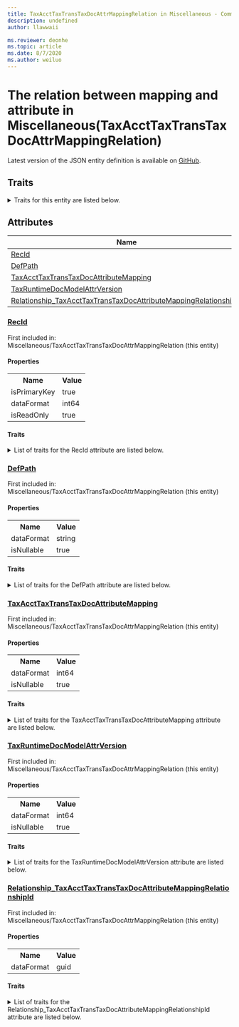 ```yaml
---
title: TaxAcctTaxTransTaxDocAttrMappingRelation in Miscellaneous - Common Data Model | Microsoft Docs
description: undefined
author: llawwaii

ms.reviewer: deonhe
ms.topic: article
ms.date: 8/7/2020
ms.author: weiluo
---
```


# The relation between mapping and attribute in Miscellaneous(TaxAcctTaxTransTaxDocAttrMappingRelation)

  
 Latest version of the JSON entity definition is available on <a href="https://github.com/Microsoft/CDM/tree/master/schemaDocuments/core/operationsCommon/Tables/Finance/Tax/Miscellaneous/TaxAcctTaxTransTaxDocAttrMappingRelation.cdm.json" target="_blank">GitHub</a>.  

## Traits

<details>
<summary>Traits for this entity are listed below.  
</summary>

**is.identifiedBy**  
  names a specifc identity attribute to use with an entity  <table><tr><th>Parameter</th><th>Value</th><th>Data type</th><th>Explanation</th></tr><tr><td>attribute</td><td>[TaxAcctTaxTransTaxDocAttrMappingRelation/(resolvedAttributes)/RecId](#RecId)</td><td>attribute</td><td></td></tr></table>

**is.CDM.entityVersion**  
  <table><tr><th>Parameter</th><th>Value</th><th>Data type</th><th>Explanation</th></tr><tr><td>versionNumber</td><td>"1.1"</td><td>string</td><td>semantic version number of the entity</td></tr></table>

**is.application.releaseVersion**  
  <table><tr><th>Parameter</th><th>Value</th><th>Data type</th><th>Explanation</th></tr><tr><td>releaseVersion</td><td>"10.0.13.0"</td><td>string</td><td>semantic version number of the application introducing this entity</td></tr></table>

**is.localized.displayedAs**  
  Holds the list of language specific display text for an object.  <table><tr><th>Parameter</th><th>Value</th><th>Data type</th><th>Explanation</th></tr><tr><td>localizedDisplayText</td><td><table><tr><th>languageTag</th><th>displayText</th></tr><tr><td>en</td><td>The relation between mapping and attribute</td></tr></table></td><td>entity</td><td>a reference to the constant entity holding the list of localized text</td></tr></table>

</details>

## Attributes

|Name|Description|First Included in Instance|
|---|---|---|
|[RecId](#RecId)||<a href="TaxAcctTaxTransTaxDocAttrMappingRelation.md" target="_blank">Miscellaneous/TaxAcctTaxTransTaxDocAttrMappingRelation</a>|
|[DefPath](#DefPath)||<a href="TaxAcctTaxTransTaxDocAttrMappingRelation.md" target="_blank">Miscellaneous/TaxAcctTaxTransTaxDocAttrMappingRelation</a>|
|[TaxAcctTaxTransTaxDocAttributeMapping](#TaxAcctTaxTransTaxDocAttributeMapping)||<a href="TaxAcctTaxTransTaxDocAttrMappingRelation.md" target="_blank">Miscellaneous/TaxAcctTaxTransTaxDocAttrMappingRelation</a>|
|[TaxRuntimeDocModelAttrVersion](#TaxRuntimeDocModelAttrVersion)||<a href="TaxAcctTaxTransTaxDocAttrMappingRelation.md" target="_blank">Miscellaneous/TaxAcctTaxTransTaxDocAttrMappingRelation</a>|
|[Relationship_TaxAcctTaxTransTaxDocAttributeMappingRelationshipId](#Relationship_TaxAcctTaxTransTaxDocAttributeMappingRelationshipId)||<a href="TaxAcctTaxTransTaxDocAttrMappingRelation.md" target="_blank">Miscellaneous/TaxAcctTaxTransTaxDocAttrMappingRelation</a>|

### <a href=#RecId name="RecId">RecId</a>

First included in: Miscellaneous/TaxAcctTaxTransTaxDocAttrMappingRelation (this entity)  

#### Properties

<table><tr><th>Name</th><th>Value</th></tr><tr><td>isPrimaryKey</td><td>true</td></tr><tr><td>dataFormat</td><td>int64</td></tr><tr><td>isReadOnly</td><td>true</td></tr></table>

#### Traits

<details>
<summary>List of traits for the RecId attribute are listed below.</summary>

**is.dataFormat.integer**  
**is.dataFormat.big**  
**is.identifiedBy**  
names a specifc identity attribute to use with an entity  <table><tr><th>Parameter</th><th>Value</th><th>Data type</th><th>Explanation</th></tr><tr><td>attribute</td><td>[TaxAcctTaxTransTaxDocAttrMappingRelation/(resolvedAttributes)/RecId](#RecId)</td><td>attribute</td><td></td></tr></table>

**is.readOnly**  
**is.dataFormat.integer**  
**is.dataFormat.big**  
</details>

### <a href=#DefPath name="DefPath">DefPath</a>

First included in: Miscellaneous/TaxAcctTaxTransTaxDocAttrMappingRelation (this entity)  

#### Properties

<table><tr><th>Name</th><th>Value</th></tr><tr><td>dataFormat</td><td>string</td></tr><tr><td>isNullable</td><td>true</td></tr></table>

#### Traits

<details>
<summary>List of traits for the DefPath attribute are listed below.</summary>

**is.dataFormat.character**  
**is.dataFormat.big**  
**is.dataFormat.array**  
**is.nullable**  
The attribute value may be set to NULL.  

**is.dataFormat.character**  
**is.dataFormat.array**  
</details>

### <a href=#TaxAcctTaxTransTaxDocAttributeMapping name="TaxAcctTaxTransTaxDocAttributeMapping">TaxAcctTaxTransTaxDocAttributeMapping</a>

First included in: Miscellaneous/TaxAcctTaxTransTaxDocAttrMappingRelation (this entity)  

#### Properties

<table><tr><th>Name</th><th>Value</th></tr><tr><td>dataFormat</td><td>int64</td></tr><tr><td>isNullable</td><td>true</td></tr></table>

#### Traits

<details>
<summary>List of traits for the TaxAcctTaxTransTaxDocAttributeMapping attribute are listed below.</summary>

**is.dataFormat.integer**  
**is.dataFormat.big**  
**is.nullable**  
The attribute value may be set to NULL.  

**is.dataFormat.integer**  
**is.dataFormat.big**  
</details>

### <a href=#TaxRuntimeDocModelAttrVersion name="TaxRuntimeDocModelAttrVersion">TaxRuntimeDocModelAttrVersion</a>

First included in: Miscellaneous/TaxAcctTaxTransTaxDocAttrMappingRelation (this entity)  

#### Properties

<table><tr><th>Name</th><th>Value</th></tr><tr><td>dataFormat</td><td>int64</td></tr><tr><td>isNullable</td><td>true</td></tr></table>

#### Traits

<details>
<summary>List of traits for the TaxRuntimeDocModelAttrVersion attribute are listed below.</summary>

**is.dataFormat.integer**  
**is.dataFormat.big**  
**is.nullable**  
The attribute value may be set to NULL.  

**is.dataFormat.integer**  
**is.dataFormat.big**  
</details>

### <a href=#Relationship_TaxAcctTaxTransTaxDocAttributeMappingRelationshipId name="Relationship_TaxAcctTaxTransTaxDocAttributeMappingRelationshipId">Relationship_TaxAcctTaxTransTaxDocAttributeMappingRelationshipId</a>

First included in: Miscellaneous/TaxAcctTaxTransTaxDocAttrMappingRelation (this entity)  

#### Properties

<table><tr><th>Name</th><th>Value</th></tr><tr><td>dataFormat</td><td>guid</td></tr></table>

#### Traits

<details>
<summary>List of traits for the Relationship_TaxAcctTaxTransTaxDocAttributeMappingRelationshipId attribute are listed below.</summary>

**is.dataFormat.character**  
**is.dataFormat.big**  
**is.dataFormat.array**  
**is.dataFormat.guid**  
**means.identity.entityId**  
**is.linkedEntity.identifier**  
Marks the attribute(s) that hold foreign key references to a linked (used as an attribute) entity. This attribute is added to the resolved entity to enumerate the referenced entities.  <table><tr><th>Parameter</th><th>Value</th><th>Data type</th><th>Explanation</th></tr><tr><td>entityReferences</td><td><table><tr><th>entityReference</th><th>attributeReference</th></tr><tr><td><a href="TaxAcctTaxTransTaxDocAttributeMapping.md" target="_blank">/core/operationsCommon/Tables/Finance/Tax/Miscellaneous/TaxAcctTaxTransTaxDocAttributeMapping.cdm.json/TaxAcctTaxTransTaxDocAttributeMapping</a></td><td><a href="TaxAcctTaxTransTaxDocAttributeMapping.md#RecId" target="_blank">RecId</a></td></tr></table></td><td>entity</td><td>a reference to the constant entity holding the list of entity references</td></tr></table>

**is.dataFormat.guid**  
**is.dataFormat.character**  
**is.dataFormat.array**  
</details>
